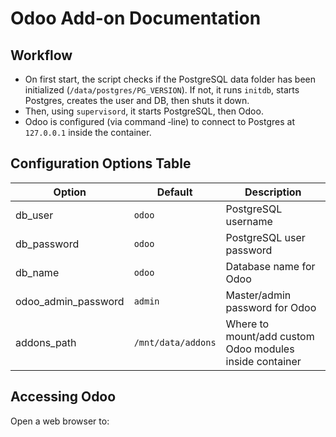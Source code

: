 # Odoo Add-on Documentation

## Workflow

- On first start, the script checks if the PostgreSQL data folder has been initialized (`/data/postgres/PG_VERSION`). If not, it runs `initdb`, starts Postgres, creates the user and DB, then shuts it down.  
- Then, using `supervisord`, it starts PostgreSQL, then Odoo.  
- Odoo is configured (via command ‑line) to connect to Postgres at `127.0.0.1` inside the container.

## Configuration Options Table

| Option               | Default        | Description                                |
|----------------------|------------------|--------------------------------------------|
| db_user              | `odoo`           | PostgreSQL username                       |
| db_password          | `odoo`           | PostgreSQL user password                  |
| db_name              | `odoo`           | Database name for Odoo                    |
| odoo_admin_password  | `admin`          | Master/admin password for Odoo             |
| addons_path          | `/mnt/data/addons` | Where to mount/add custom Odoo modules inside container |

## Accessing Odoo

Open a web browser to:

